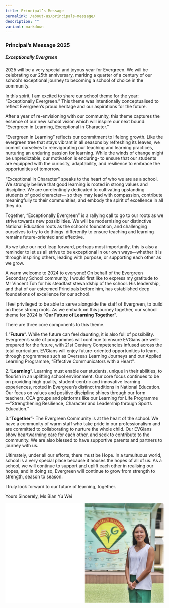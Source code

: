 ```yaml
---
title: Principal’s Message
permalink: /about-us/principals-message/
description: ""
variant: markdown
---
```

### **Principal’s Message 2025**  
 
##### **Exceptionally Evergreen**

2025 will be a very special and joyous year for Evergreen. We will be celebrating our 25th anniversary, marking a quarter of a century of our school’s exceptional journey to becoming a school of choice in the community.

In this spirit, I am excited to share our school theme for the year: “Exceptionally Evergreen.” This theme was intentionally conceptualised to reflect Evergreen’s proud heritage and our aspirations for the future.

After a year of re-envisioning with our community, this theme captures the essence of our new school vision which will inspire our next bound: “Evergreen in Learning, Exceptional in Character.”

“Evergreen in Learning” reflects our commitment to lifelong growth. Like the evergreen tree that stays vibrant in all seasons by refreshing its leaves, we commit ourselves to reinvigorating our teaching and learning practices, nurturing an enduring passion for learning. While the winds of change might be unpredictable, our motivation is enduring- to ensure that our students are equipped with the curiosity, adaptability, and resilience to embrace the opportunities of tomorrow.

“Exceptional in Character” speaks to the heart of who we are as a school. We strongly believe that good learning is rooted in strong values and discipline. We are unrelentingly dedicated to cultivating upstanding students of good character— so they may lead with compassion, contribute meaningfully to their communities, and embody the spirit of excellence in all they do.

Together, “Exceptionally Evergreen” is a rallying call to go to our roots as we strive towards new possibilities. We will be modernising our distinctive National Education roots as the school’s foundation, and challenging ourselves to try to do things  differently to ensure teaching and learning remains future-oriented and effective.

As we take our next leap forward, perhaps most importantly, this is also a reminder to let us all strive to be exceptional in our own ways—whether it is through inspiring others, leading with purpose, or supporting each other as we grow.




A warm welcome to 2024 to everyone! On behalf of the Evergreen Secondary School community, I would first like to express my gratitude to Mr Vincent Toh for his steadfast stewardship of the school. His leadership, and that of our esteemed Principals before him, has established deep foundations of excellence for our school.

I feel privileged to be able to serve alongside the staff of Evergreen, to build on these strong roots. As we embark on this journey together, our school theme for 2024 is “**Our Future of Learning Together**”.

There are three core components to this theme.

1.“**Future**”. While the future can feel daunting, it is also full of possibility. Evergreen’s suite of programmes will continue to ensure EVGians are well-prepared for the future, with 21st Century Competencies infused across the total curriculum. EVGians will enjoy future-oriented opportunities to learn, through programmes such as Overseas Learning Journeys and our Applied Learning Programme, “Effective Communicators with a Heart”. 

2.“**Learning**”. Learning must enable our students, unique in their abilities, to flourish in an uplifting school environment. Our core focus continues to be on providing high quality, student-centric and innovative learning experiences, rooted in Evergreen’s distinct traditions in National Education. Our focus on values and positive discipline shines through our form teachers, CCA groups and platforms like our Learning for Life Programme—”Strengthening Resilience, Character and Leadership through Sports Education.”

3.“**Together**”- The Evergreen Community is at the heart of the school. We have a community of warm staff who take pride in our professionalism and are committed to collaborating to nurture the whole child. Our EVGians show heartwarming care for each other, and seek to contribute to the community. We are also blessed to have supportive parents and partners to journey with us.

Ultimately, under all our efforts, there must be Hope. In a tumultuous world, school is a very special place because it houses the hopes of all of us. As a school, we will continue to support and uplift each other in realising our hopes, and in doing so, Evergreen will continue to grow from strength to strength, season to season.

I truly look forward to our future of learning, together.

Yours Sincerely, Ms Bian Yu Wei

![](/images/Our%20Staff/School%20Leaders/Principal_Message_29dec23.png)